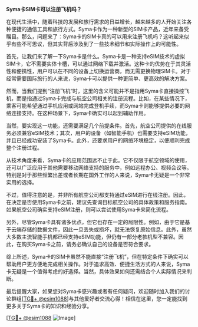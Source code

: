 **Syma卡SIM卡可以注册飞机吗？**

在现代生活中，随着科技的发展和旅行需求的日益增长，越来越多的人开始关注各种便捷的通信工具和旅行方式。Syma卡作为一种新型的SIM卡产品，近年来备受瞩目。那么，问题来了：Syma卡的SIM卡真的可以用来注册飞机吗？这听起来似乎有些不可思议，但其实背后涉及到了一些技术细节和实际操作上的可能性。

首先，让我们来了解一下Syma卡是什么。Syma卡是一种支持eSIM技术的虚拟SIM卡，它不需要实体卡槽，可以通过网络下载并激活。这种卡的优势在于其灵活性和便携性，用户可以在不同的设备上切换运营商，而无需更换物理SIM卡。对于经常需要国际旅行的人来说，Syma卡可以提供一种更简单、更高效的解决方案。

然而，当我们提到“注册飞机”时，这里的含义可能并不是指用Syma卡直接操控飞机，而是指通过Syma卡完成与航空公司相关的注册流程。比如，在某些情况下，乘客可能希望通过手机应用或网站完成登机手续，而Syma卡则能够提供必要的网络连接支持。在这种场景下，Syma卡确实可以起到辅助作用。

当然，要实现这一功能，还需要满足几个前提条件。首先，航空公司提供的在线服务必须兼容eSIM技术；其次，用户的设备（如智能手机）也需要支持eSIM功能，并且已经成功安装了Syma卡。此外，还要求用户的网络环境稳定，以便顺利完成整个注册过程。

从技术角度来看，Syma卡的应用范围远不止于此。它不仅限于航空领域的使用，还可以广泛应用于其他需要移动网络支持的服务中，例如远程办公、视频会议等。特别是对于那些频繁出差或者长期在国外工作的人来说，Syma卡无疑是一个非常实用的选择。

不过，值得注意的是，并非所有航空公司都支持通过eSIM进行在线注册。因此，在决定是否使用Syma卡之前，建议先查询目标航空公司的具体政策和服务指南。如果航空公司确实支持eSIM注册，则可以尝试使用Syma卡来简化流程。

另外，尽管Syma卡具有诸多优点，但它也存在一定的局限性。例如，由于它是基于云端存储的数据文件，因此一旦丢失或损坏，就无法恢复原始信息。此外，虽然大多数主流智能手机都已经支持eSIM功能，但仍有一部分老款机型不兼容。因此，在购买Syma卡之前，请务必确认自己的设备是否符合要求。

综上所述，Syma卡的SIM卡虽然不能直接“注册飞机”，但在特定条件下确实可以帮助用户更方便地完成相关操作。对于追求高效、便捷生活方式的人来说，Syma卡无疑是一个值得考虑的好选择。当然，具体效果如何还需结合个人实际情况来判断。

最后提醒大家，如果您对Syma卡感兴趣或者有任何疑问，欢迎随时加入我们的讨论群组[[TG💪+ @esim1088](https://t.me/s/esim1088)]与其他爱好者交流心得！相信在这里，您一定能找到更多关于Syma卡的知识和经验分享。

[[TG💪+ @esim1088](https://t.me/s/esim1088) ![Image](https://i.postimg.cc/4NQfJmqS/Snipaste-2025-05-13-00-14-12.png)]